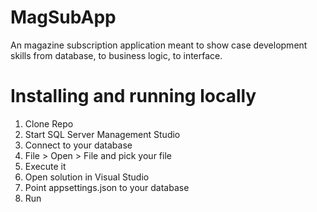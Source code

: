 # MagSubApp

An magazine subscription application meant to show case development skills from database, to business logic, to interface. 

# Installing and running locally

1. Clone Repo
2. Start SQL Server Management Studio
3. Connect to your database
4. File > Open > File and pick your file
5. Execute it
6. Open solution in Visual Studio
7. Point appsettings.json to your database
8. Run
